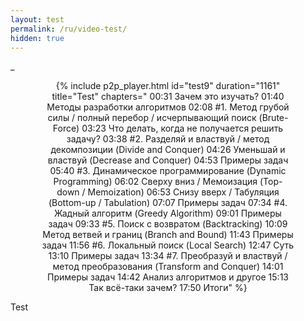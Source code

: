 ```yaml
---
layout: test
permalink: /ru/video-test/
hidden: true
---
```


_

<div style="text-align: center; max-width: 80%; margin: auto">
{% include p2p_player.html id="test9" duration="1161" title="Test" chapters="
00:31 Зачем это изучать?
01:40 Методы разработки алгоритмов
02:08 #1. Метод грубой силы / полный перебор / исчерпывающий поиск (Brute-Force)
03:23 Что делать, когда не получается решить задачу?
03:38 #2. Разделяй и властвуй / метод декомпозиции (Divide and Conquer)
04:26 Уменьшай и властвуй (Decrease and Conquer)
04:53 Примеры задач
05:40 #3. Динамическое программирование (Dynamic Programming)
06:02 Сверху вниз / Мемоизация (Top-down / Memoization)
06:53 Снизу вверх / Табуляция (Bottom-up / Tabulation)
07:07 Примеры задач
07:34 #4. Жадный алгоритм (Greedy Algorithm)
09:01 Примеры задач
09:33 #5. Поиск с возвратом (Backtracking)
10:09 Метод ветвей и границ (Branch and Bound)
11:43 Примеры задач
11:56 #6. Локальный поиск (Local Search)
12:47 Суть
13:10 Примеры задач
13:34 #7. Преобразуй и властвуй / метод преобразования (Transform and Conquer)
14:01 Примеры задач
14:42 Анализ алгоритмов и другое
15:13 Так всё-таки зачем?
17:50 Итоги" %}
</div>

<p>Test</p>
